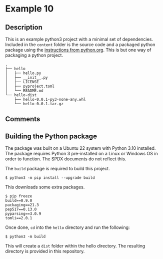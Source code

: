 # Example 10

## Description

This is an example python3 project with a minimal set of dependencies. Included in the `content` folder is the source code and a packaged python package using the [instructions from python.org](https://packaging.python.org/en/latest/tutorials/packaging-projects/). This is but one way of packaging a python project.

```
.
├── hello
│   ├── hello.py
│   ├── __init__.py
│   ├── LICENSE
│   ├── pyproject.toml
│   └── README.md
└── hello-dist
    ├── hello-0.0.1-py3-none-any.whl
    └── hello-0.0.1.tar.gz
```

## Comments

## Building the Python package

The package was built on a Ubuntu 22 system with Python 3.10 installed. The package requires Python 3 pre-installed on a Linux or Windows OS in order to function. The SPDX documents do not reflect this.

The `build` package is required to build this project.

```shell
$ python3 -m pip install --upgrade build
```

This downloads some extra packages.

```shell
$ pip freeze                                                                       build==0.9.0
packaging==21.3
pep517==0.13.0
pyparsing==3.0.9
tomli==2.0.1
```

Once done, `cd` into the `hello` directory and run the following:

```shell
$ python3 -m build
```

This will create a `dist` folder within the hello directory. The resulting directory is provided in this repository.
